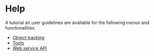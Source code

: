 # Help

A tutorial an user guidelines are available for the following menus and functionalities:

- [Object tracking](object-tracking-example.md)
- [Tools](tools.md)
- [Web service API](webserviceAPI.md)